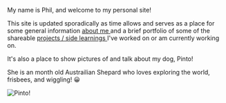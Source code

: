 <p> My name is Phil, and welcome to my personal site! </p>

<p>This site is updated sporadically as time allows and serves as a place for some general information <a href="./about" title="Go to About me!"> about me </a> and a brief portfolio of some of the shareable <a href="./projects" title="Go to Projects!"> projects / side learnings </a> I've worked on or am currently working on. </p>

<p> It's also a place to show pictures of and talk about my dog, Pinto! </p>

<p> She is an <span id="PintoAge"> </span> month <span id="PintoAgeWeeks"> </span> old Austrailian Shepard who loves exploring the world, frisbees, and wiggling! &#128512; </p>

<img src="{{ '/public/images/pinto.jpg' | relative_url }}" alt="Pinto!">

<div class="pa-gallery-player-widget" style="width:100%; height:480px; display:none;"
  data-link="https://photos.app.goo.gl/8zsNaEpEUetYSquk7"
  data-title="Best of Pinto :D"
  data-description="5 new photos added to shared album">
  <object data="https://lh3.googleusercontent.com/awXAcnUsK9NAso2fRk3zMYBFen9kIw7fCOLjhrCgXS_4ep_vOI9u-hAEKt0quRBsFdbwpm9wD384LqoCKcIgDVMIufQkSIl0Izvra3nozWYCicpqmcC_QGC335W34ProPItiLo-9rQ=w1920-h1080"></object>
  <object data="https://lh3.googleusercontent.com/mR9zRWS7cqrM103m0P9LqnRiZaih61pJHuQhkNQTumhs_vMiwIEju2qCtgUzCbqr3QOBQc91GXuMoZsO99sZYSG4tHvUOTNNgoKKQeeekdt-cCieEFxMVD34zfCHLlSFU_zbs_JCew=w1920-h1080"></object>
  <object data="https://lh3.googleusercontent.com/kCEgsjEAtr523ThTuryQo-RgzRZJuUbUZdAB5QOdOtbjuM-5xV_goAZmL0zch57G87I8aHdrZDZ08OHmgnL5eNtQZrS-lyk31aQm-Wz0z_D0HMcvCoz2xbKRA34Rrddu9XMkjp3Akg=w1920-h1080"></object>
  <object data="https://lh3.googleusercontent.com/hbWnI6VMtJYTxBI7d3YjRer7Sij5HSEPPmGN4no8J_Vtsh30STAMTPSDUTelyegHNgqnr5HeS1Eu4nppG30u6kujfkqpHjVIj2bsmJfQNoyVizrIHrGKssAvUmh6ge7obn6ZM_BPFg=w1920-h1080"></object>
  <object data="https://lh3.googleusercontent.com/Ay34UpTdtm0xsSrSE3on3oX4jgkDmmaB7xBv7opc_5sAkPH-guuJJYj3ojLdTFHoo4QU0xMk73XjzmlfnvznwLff5FTDeNF-Bo877iU9ErN9Z_xsXPW3BGPtUJiZtiMgYnKG4NbF6w=w1920-h1080"></object>
</div>

<script>

$( document ).ready(function() {

    $today = new Date($.now());

    // months are zero-based! But days and years are one-based ... ;)
    $birthday = new Date(2020, 03, 26);

    let weeksDays = differenceInWeeks($birthday, $today);

    const weeks = weeksDays[0];
    const days = weeksDays[1];

    $('#PintoAge').text(differenceInMonths($birthday, $today));
    $('#PintoAgeWeeks').text('('+ weeks + ' weeks and ' + days + ' days)');

});

function differenceInMonths(dateFrom, dateTo) {

    return dateTo.getMonth() - dateFrom.getMonth() + 
    (12 * (dateTo.getFullYear() - dateFrom.getFullYear()))
    
}

function differenceInWeeks(dt2, dt1) {

  // for weeks
  var diff =(dt2.getTime() - dt1.getTime()) / 1000;
  diff /= (60 * 60 * 24 * 7);


  // for days
  n = Math.abs(diff); 
  var decimal = n - Math.floor(n)

  var weeks = Math.abs(Math.round(diff));
  var days = Math.round(decimal * 7);

  return [weeks, days];
  
 }

</script>